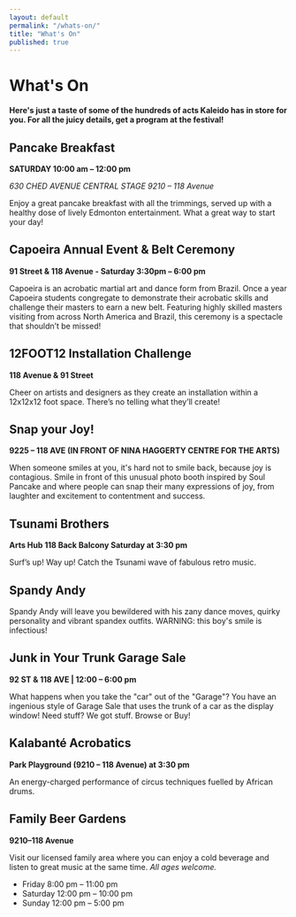 ```yaml
---
layout: default
permalink: "/whats-on/"
title: "What's On"
published: true
---
```


# What's On
**Here's just a taste of some of the hundreds of acts Kaleido has in store for you. For all the juicy details, get a program at the festival!**

## Pancake Breakfast
**SATURDAY 10:00 am – 12:00 pm**

*630 CHED AVENUE CENTRAL STAGE 9210 – 118 Avenue*

Enjoy a great pancake breakfast with all the trimmings, served up with a healthy dose of lively Edmonton entertainment. What a great way to start your day!

## Capoeira Annual Event & Belt Ceremony
**91 Street & 118 Avenue - Saturday 3:30pm – 6:00 pm**

Capoeira is an acrobatic martial art and dance form from Brazil. Once a year Capoeira students congregate to demonstrate their acrobatic skills and challenge their masters to earn a new belt. Featuring highly skilled masters visiting from across North America and Brazil, this ceremony is a spectacle that shouldn’t be missed!

## 12FOOT12 Installation Challenge
**118 Avenue & 91 Street**

Cheer on artists and designers as they create an installation within a 12x12x12 foot space. There’s no telling what they’ll create!

## Snap your Joy!
**9225 – 118 AVE (IN FRONT OF NINA HAGGERTY CENTRE FOR THE ARTS)**

When someone smiles at you, it's hard not to smile back, because joy is contagious. Smile in front of this unusual photo booth inspired by Soul Pancake and where people can snap their many expressions of joy, from laughter and excitement to contentment and success.

## Tsunami Brothers
**Arts Hub 118 Back Balcony Saturday at 3:30 pm**

Surf’s up! Way up! Catch the Tsunami wave of fabulous retro music.

## Spandy Andy
Spandy Andy will leave you bewildered with his zany dance moves, quirky personality and vibrant spandex outfits. WARNING: this boy's smile is infectious!

## Junk in Your Trunk Garage Sale
**92 ST & 118 AVE | 12:00 – 6:00 pm**

What happens when you take the "car" out of the "Garage"? You have an ingenious style of Garage Sale that uses the trunk of a car as the display window! Need stuff? We got stuff. Browse or Buy!

## Kalabanté Acrobatics
**Park Playground (9210 – 118 Avenue) at 3:30 pm**

An energy-charged performance of circus techniques fuelled by African drums.

## Family Beer Gardens
**9210–118 Avenue**

Visit our licensed family area where you can enjoy a cold beverage and listen to great music at the same time. *All ages welcome.*

* Friday 8:00 pm – 11:00 pm
* Saturday 12:00 pm – 10:00 pm
* Sunday 12:00 pm – 5:00 pm
